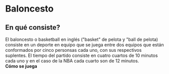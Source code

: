 # Baloncesto 

## En qué consiste?  
El baloncesto o basketball en inglés ("basket" de pelota y "ball de pelota) consiste en un deporte en equipo que se juega entre dos equipos que están conformados por cinco personsas cada uno, con sus respectivos suplentes. El tiempo del partido consiste en cuatro cuartos de 10 minutos cada uno y en el caso de la NBA cada cuarto son de 12 minutos.  
__Cómo se juega__
